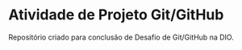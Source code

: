 # Atividade de Projeto Git/GitHub
Repositório criado para conclusão de Desafio de Git/GitHub na DIO.
